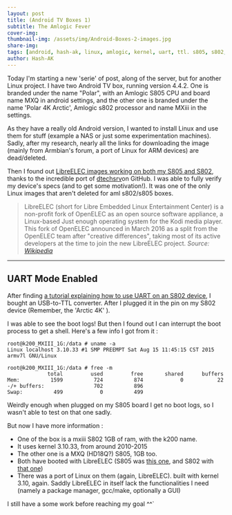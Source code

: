 ```yaml
---
layout: post
title: (Android TV Boxes 1)
subtitle: The Amlogic Fever
cover-img: 
thumbnail-img: /assets/img/Android-Boxes-2-images.jpg
share-img: 
tags: [android, hash-ak, linux, amlogic, kernel, uart, ttl. s805, s802, mxq. mxiii. libreelec, armbian]
author: Hash-AK
---
```



Today I'm starting a new 'serie' of post, along of the server, but for another Linux project. I have two Android TV box, running version 4.4.2. One is branded under the name "Polar", with an Amlogic S805 CPU and board name MXQ in android settings, and the other one is branded under the name 'Polar 4K Arctic', Amlogic s802 processor and name MXiii in the settings. 

As they have a really old Android version, I wanted to install Linux and use them for stuff (example a NAS or just some experimentation machines). Sadly, after my research, nearly all the links for downloading the image (mainly from Armbian's forum, a port of Linux for ARM devices) are dead/deleted.

Then I found out [LibreELEC images working on both my S805 and S802](https://github.com/dtechsrv/LibreELEC-AML/releases), thanks to the incredible port of [dtechsrv](https://github.com/dtechsrv)on GitHub. I was able to fully verify my device's specs (and to get some motivation!). It was one of the only Linux images that aren't deleted for aml s802/s805 boxes.

>LibreELEC (short for Libre Embedded Linux Entertainment Center) is a non-profit fork of OpenELEC as an open source software appliance, a Linux-based Just enough operating system for the Kodi media player. This fork of OpenELEC announced in March 2016 as a split from the OpenELEC team after "creative differences", taking most of its active developers at the time to join the new LibreELEC project.
_Source: [Wikipedia](Https://En.Wikipedia.Org/Wiki/Libreelec "Wikipedia")_
-----------------------------------------------------------------------

## UART Mode Enabled


After finding [a tutorial explaining how to use UART on an S802 device](https://www.cnx-software.com/2014/05/07/how-to-open-tronsmart-vega-s89-elite-and-access-the-serial-console/), I bought an USB-to-TTL converter. After I plugged it in the pin on my S802 device (Remember, the 'Arctic 4K' ).

I was able to see the boot logs! But then I found out I can interrupt the boot process to get a shell. Here's a few info I got from it :

```console
root@k200_MXIII_1G:/data # uname -a
Linux localhost 3.10.33 #1 SMP PREEMPT Sat Aug 15 11:45:15 CST 2015 armv7l GNU/Linux

root@k200_MXIII_1G:/data # free -m                                             
             total         used         free       shared      buffers
Mem:          1599          724          874            0           22
-/+ buffers:                702          896
Swap:          499            0          499

```

Weirdly enough when plugged on my S805 board I get no boot logs, so I wasn't able to test on that one sadly.

But now I have more information :
- One of the box is a mxiii S802 1GB of ram, with the k200 name.
- It uses kernel 3.10.33, from around 2010-2015
- The other one is a MXQ (HD18Q?) S805, 1GB too. 
- Both have booted with LibreELEC (S805 was [this one](http:/https://libreelec.dtech.hu/images/S805/LibreELEC-HD18Q.arm-9.2.8.15.img.gz/ "this one"), and S802 with [that one](http://https://libreelec.dtech.hu/images/3rdParty/LibreELEC-MXIII-1G.arm-9.2.8.15.img.gz "that one"))
- There was a port of Linux on them (again, LibreELEC). built with kernel 3.10, again. Saddly LibreELEC in itself lack the functionalities I need (namely a package manager, gcc/make, optionally a GUI)

I still have a some work before reaching my goal ^^`
